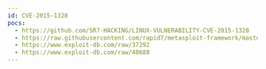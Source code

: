 ```yaml
---
id: CVE-2015-1328
pocs:
  - https://github.com/SR7-HACKING/LINUX-VULNERABILITY-CVE-2015-1328
  - https://raw.githubusercontent.com/rapid7/metasploit-framework/master/modules/exploits/linux/local/overlayfs_priv_esc.rb
  - https://www.exploit-db.com/raw/37292
  - https://www.exploit-db.com/raw/40688
---
```

